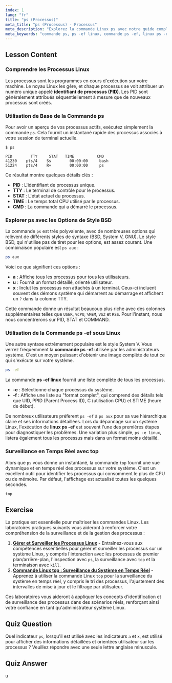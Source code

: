 ```yaml
---
index: 1
lang: "fr"
title: "ps (Processus)"
meta_title: "ps (Processus) - Processus"
meta_description: "Explorez la commande Linux ps avec notre guide complet. Apprenez à utiliser la commande ps -ef sous Linux et d'autres options pour visualiser les processus en cours, comprendre les PID et gérer les tâches système. Un excellent départ pour votre voyage Linux."
meta_keywords: "commande ps, ps -ef linux, commande ps -ef, linux ps -ef, ps -e linux, processus Linux, identifiant de processus, PID, commande top, voyage linux"
---
```


## Lesson Content

### Comprendre les Processus Linux

Les processus sont les programmes en cours d'exécution sur votre machine. Le noyau Linux les gère, et chaque processus se voit attribuer un numéro unique appelé **identifiant de processus (PID)**. Les PID sont généralement attribués séquentiellement à mesure que de nouveaux processus sont créés.

### Utilisation de Base de la Commande ps

Pour avoir un aperçu de vos processus actifs, exécutez simplement la commande `ps`. Cela fournit un instantané rapide des processus associés à votre session de terminal actuelle.

```plaintext
$ ps

PID        TTY     STAT   TIME          CMD
41230    pts/4    Ss        00:00:00     bash
51224    pts/4    R+        00:00:00     ps
```

Ce résultat montre quelques détails clés :

- **PID** : L'identifiant de processus unique.
- **TTY** : Le terminal de contrôle pour le processus.
- **STAT** : L'état actuel du processus.
- **TIME** : Le temps total CPU utilisé par le processus.
- **CMD** : La commande qui a démarré le processus.

### Explorer ps avec les Options de Style BSD

La commande `ps` est très polyvalente, avec de nombreuses options qui relèvent de différents styles de syntaxe (BSD, System V, GNU). Le style BSD, qui n'utilise pas de tiret pour les options, est assez courant. Une combinaison populaire est `ps aux` :

```bash
ps aux
```

Voici ce que signifient ces options :

- **a** : Affiche tous les processus pour tous les utilisateurs.
- **u** : Fournit un format détaillé, orienté utilisateur.
- **x** : Inclut les processus non attachés à un terminal. Ceux-ci incluent souvent des démons système qui démarrent au démarrage et affichent un `?` dans la colonne TTY.

Cette commande donne un résultat beaucoup plus riche avec des colonnes supplémentaires telles que `USER`, `%CPU`, `%MEM`, `VSZ` et `RSS`. Pour l'instant, nous nous concentrerons sur PID, STAT et COMMAND.

### Utilisation de la Commande ps -ef sous Linux

Une autre syntaxe extrêmement populaire est le style System V. Vous verrez fréquemment la **commande ps -ef** utilisée par les administrateurs système. C'est un moyen puissant d'obtenir une image complète de tout ce qui s'exécute sur votre système.

```bash
ps -ef
```

La commande **ps -ef linux** fournit une liste complète de tous les processus.

- **-e** : Sélectionne chaque processus du système.
- **-f** : Affiche une liste au "format complet", qui comprend des détails tels que UID, PPID (Parent Process ID), C (utilisation CPU) et STIME (heure de début).

De nombreux utilisateurs préfèrent `ps -ef` à `ps aux` pour sa vue hiérarchique claire et ses informations détaillées. Lors du dépannage sur un système Linux, l'exécution de **linux ps -ef** est souvent l'une des premières étapes pour diagnostiquer les problèmes. Une variation plus simple, `ps -e linux`, listera également tous les processus mais dans un format moins détaillé.

### Surveillance en Temps Réel avec top

Alors que `ps` vous donne un instantané, la commande `top` fournit une vue dynamique et en temps réel des processus sur votre système. C'est un excellent outil pour identifier les processus qui consomment le plus de CPU ou de mémoire. Par défaut, l'affichage est actualisé toutes les quelques secondes.

```bash
top
```

## Exercise

La pratique est essentielle pour maîtriser les commandes Linux. Les laboratoires pratiques suivants vous aideront à renforcer votre compréhension de la surveillance et de la gestion des processus :

1. **[Gérer et Surveiller les Processus Linux](https://labex.io/fr/labs/comptia-manage-and-monitor-linux-processes-590864)** - Entraînez-vous aux compétences essentielles pour gérer et surveiller les processus sur un système Linux, y compris l'interaction avec les processus de premier plan/arrière-plan, l'inspection avec `ps`, la surveillance avec `top` et la terminaison avec `kill`.
2. **[Commande Linux top : Surveillance du Système en Temps Réel](https://labex.io/fr/labs/linux-linux-top-command-real-time-system-monitoring-388500)** - Apprenez à utiliser la commande Linux `top` pour la surveillance du système en temps réel, y compris le tri des processus, l'ajustement des intervalles de mise à jour et le filtrage par utilisateur.

Ces laboratoires vous aideront à appliquer les concepts d'identification et de surveillance des processus dans des scénarios réels, renforçant ainsi votre confiance en tant qu'administrateur système Linux.

## Quiz Question

Quel indicateur `ps`, lorsqu'il est utilisé avec les indicateurs `a` et `x`, est utilisé pour afficher des informations détaillées et orientées utilisateur sur les processus ? Veuillez répondre avec une seule lettre anglaise minuscule.

## Quiz Answer

u
